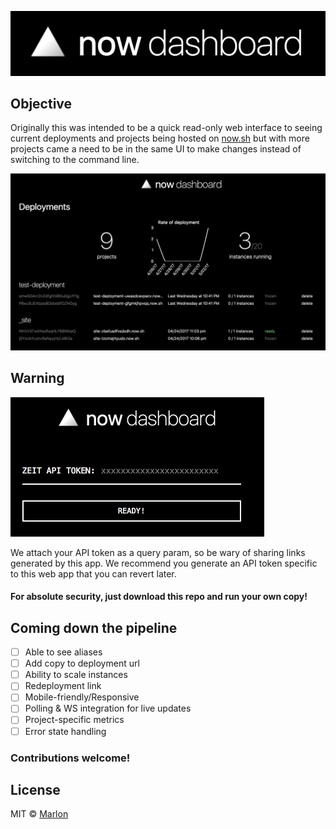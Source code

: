 ![Dashboard for your ▲ now deployments](/static/header.png)

## Objective

Originally this was intended to be a quick read-only web interface to seeing current deployments and projects being hosted on [now.sh](http://now.sh) but with more projects came a need to be in the same UI to make changes instead of switching to the command line.

![Login](/static/screenshot.png)

## Warning

![Login](/static/login.gif)

We attach your API token as a query param, so be wary of sharing links generated by this app. We recommend you generate an API token specific to this web app that you can revert later.

#### For absolute security, just download this repo and run your own copy!

## Coming down the pipeline

- [ ] Able to see aliases
- [ ] Add copy to deployment url
- [ ] Ability to scale instances
- [ ] Redeployment link
- [ ] Mobile-friendly/Responsive
- [ ] Polling & WS integration for live updates
- [ ] Project-specific metrics
- [ ] Error state handling

### Contributions welcome!

## License

MIT © [Marlon](http://mdaverde.com)
